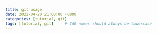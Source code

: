 ```yaml
---
title: git usage
date: 2022-04-20 21:00:00 +0800
categories: [tutorial, git]
tags: [tutorial, git]     # TAG names should always be lowercase
---
```

